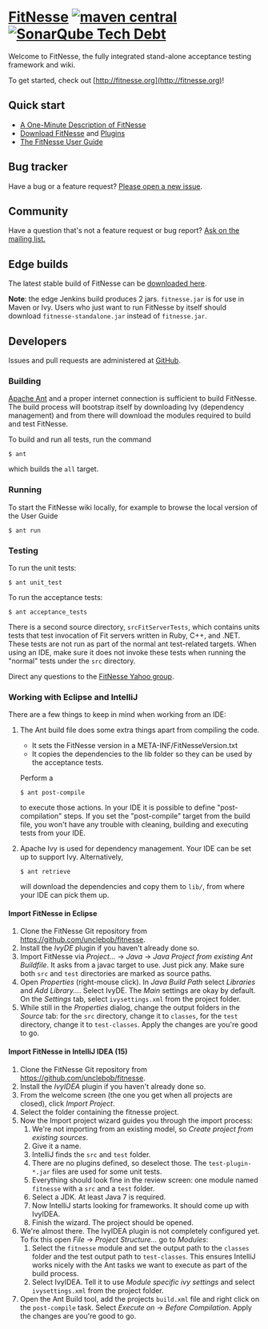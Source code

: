 # [FitNesse](http://fitnesse.org/)  [![maven central](https://maven-badges.herokuapp.com/maven-central/org.fitnesse/fitnesse/badge.svg?style=flat)](https://maven-badges.herokuapp.com/maven-central/org.fitnesse/fitnesse) [![SonarQube Tech Debt](https://img.shields.io/sonar/http/nemo.sonarqube.org/org.fitnesse:fitnesse/tech_debt.svg)](http://nemo.sonarqube.org/dashboard/index?id=org.fitnesse%3Afitnesse)

Welcome to FitNesse, the fully integrated stand-alone acceptance testing framework and wiki.

To get started, check out [http://fitnesse.org](http://fitnesse.org)!



## Quick start

* [A One-Minute Description of FitNesse](http://fitnesse.org/FitNesse.UserGuide.OneMinuteDescription)
* [Download FitNesse](http://fitnesse.org/FitNesseDownLoad) and [Plugins](http://fitnesse.org/PlugIns)
* [The FitNesse User Guide](http://fitnesse.org/.FitNesse.UserGuide)



## Bug tracker

Have a bug or a feature request? [Please open a new issue](https://github.com/unclebob/fitnesse/issues). 


## Community

Have a question that's not a feature request or bug report? [Ask on the mailing list.](http://groups.yahoo.com/group/fitnesse)

## Edge builds

The latest stable build of FitNesse can be [downloaded here](https://cleancoder.ci.cloudbees.com/job/fitnesse/lastStableBuild/).

**Note**: the edge Jenkins build produces 2 jars. `fitnesse.jar` is for use in Maven or Ivy. Users who just want to run FitNesse by itself should download `fitnesse-standalone.jar` instead of `fitnesse.jar`.

## Developers

Issues and pull requests are administered at [GitHub](https://github.com/unclebob/fitnesse/issues).

### Building

[Apache Ant](http://ant.apache.org/) and a proper internet connection is sufficient to build FitNesse. The build process will bootstrap itself by downloading Ivy (dependency management) and from there will download the modules required to build and test FitNesse.

To build and run all tests, run the command

```
$ ant
``` 

which builds the `all` target. 

### Running

To start the FitNesse wiki locally, for example to browse the local version of the User Guide

```
$ ant run
```

### Testing

To run the unit tests:

```
$ ant unit_test
```

To run the acceptance tests:

```
$ ant acceptance_tests
```

There is a second source directory, `srcFitServerTests`, which contains units
tests that test invocation of Fit servers written in Ruby, C++, and .NET. These
tests are not run as part of the normal ant test-related targets. When using an
IDE, make sure it does not invoke these tests when running the "normal" tests
under the `src` directory.

Direct any questions to the [FitNesse Yahoo group](https://groups.yahoo.com/neo/groups/fitnesse/info).


### Working with Eclipse and IntelliJ

There are a few things to keep in mind when working from an IDE:

1. The Ant build file does some extra things apart from compiling the code.
    * It sets the FitNesse version in a META-INF/FitNesseVersion.txt
    * It copies the dependencies to the lib folder so they can be used by the acceptance tests.

   Perform a
   ```
   $ ant post-compile
   ```
   to execute those actions. In your IDE it is possible to define "post-compilation" steps. If
   you set the "post-compile" target from the build file, you won't have any trouble with
   cleaning, building and executing tests from your IDE.

2. Apache Ivy is used for dependency management. Your IDE can be set up to support Ivy. Alternatively,
   ```
   $ ant retrieve
   ```
   will download the dependencies and copy them to `lib/`, from where your
   IDE can pick them up.

#### Import FitNesse in Eclipse

1. Clone the FitNesse Git repository from https://github.com/unclebob/fitnesse.
2. Install the _IvyDE_ plugin if you haven't already done so.
3. Import FitNesse via _Project..._ -> _Java_ -> _Java Project from existing Ant Buildfile_. It asks from a javac target to use. Just pick any. Make sure both `src` and `test` directories are marked as source paths.
4. Open _Properties_ (right-mouse click). In _Java Build Path_ select _Libraries_ and _Add Library..._. Select IvyDE. The _Main_ settings are okay by default. On the _Settings_ tab, select `ivysettings.xml` from the project folder. 
5. While still in the _Properties_ dialog, change the output folders in the _Source_ tab: for the `src` directory, change it to `classes`, for the `test` directory, change it to `test-classes`. Apply the changes are you're good to go.

#### Import FitNesse in IntelliJ IDEA (15)

1. Clone the FitNesse Git repository from https://github.com/unclebob/fitnesse.
2. Install the _IvyIDEA_ plugin if you haven't already done so.
3. From the welcome screen (the one you get when all projects are closed), click _Import Project_.
4. Select the folder containing the fitnesse project.
5. Now the Import project wizard guides you through the import process:
   1. We're not importing from an existing model, so _Create project from existing sources_.
   2. Give it a name.
   3. IntelliJ finds the `src` and `test` folder.
   4. There are no plugins defined, so deselect those. The `test-plugin-*.jar` files are used for some unit tests.
   5. Everything should look fine in the review screen: one module named `fitnesse` with a `src` and a `test` folder.
   6. Select a JDK. At least Java 7 is required.
   7. Now IntelliJ starts looking for frameworks. It should come up with IvyIDEA.
   8. Finish the wizard. The project should be opened.
6. We're almost there. The IvyIDEA plugin is not completely configured yet. To fix this open _File_ -> _Project Structure..._ go to _Modules_:
   1. Select the `fitnesse` module and set the output path to the `classes` folder and the test output path to `test-classes`. This ensures IntelliJ works nicely with the Ant tasks we want to execute as part of the build process.
   2. Select IvyIDEA. Tell it to use _Module specific ivy settings_ and select `ivysettings.xml` from the project folder.
7. Open the Ant Build tool, add the projects `build.xml` file and right click on the `post-compile` task. Select _Execute on_ -> _Before Compilation_. Apply the changes are you're good to go.
